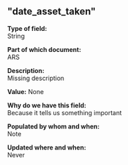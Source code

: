 ## "date_asset_taken"

**Type of field:**  
String  

**Part of which document:**  
ARS

**Description:**  
Missing description  

**Value:**
None

**Why do we have this field:**  
Because it tells us something important  

**Populated by whom and when:**  
Note  

**Updated where and when:**  
Never
